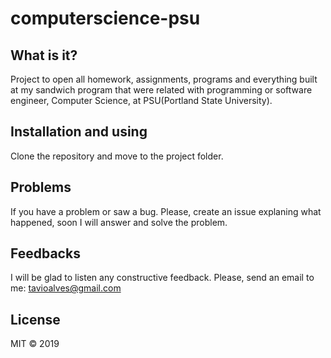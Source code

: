# computerscience-psu

## What is it?

Project to open all homework, assignments, programs and everything built at my sandwich program that were related with programming or software engineer, Computer Science, at PSU(Portland State University).

## Installation and using

Clone the repository and move to the project folder.

## Problems

If you have a problem or saw a bug. Please, create an issue explaning what happened, soon I will answer and solve the problem.

## Feedbacks

I will be glad to listen any constructive feedback. Please, send an email to me: tavioalves@gmail.com

## License

MIT © 2019
